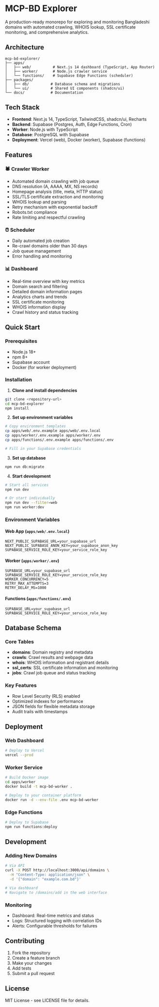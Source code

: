 # MCP-BD Explorer

A production-ready monorepo for exploring and monitoring Bangladeshi domains with automated crawling, WHOIS lookup, SSL certificate monitoring, and comprehensive analytics.

## Architecture

```
mcp-bd-explorer/
├── apps/
│   ├── web/          # Next.js 14 dashboard (TypeScript, App Router)
│   ├── worker/       # Node.js crawler service
│   └── functions/    # Supabase Edge Functions (scheduler)
├── packages/
│   ├── db/          # Database schema and migrations
│   └── ui/          # Shared UI components (shadcn/ui)
└── docs/            # Documentation
```

## Tech Stack

- **Frontend**: Next.js 14, TypeScript, TailwindCSS, shadcn/ui, Recharts
- **Backend**: Supabase (Postgres, Auth, Edge Functions, Cron)
- **Worker**: Node.js with TypeScript
- **Database**: PostgreSQL with Supabase
- **Deployment**: Vercel (web), Docker (worker), Supabase (functions)

## Features

### 🕷️ Crawler Worker
- Automated domain crawling with job queue
- DNS resolution (A, AAAA, MX, NS records)
- Homepage analysis (title, meta, HTTP status)
- SSL/TLS certificate extraction and monitoring
- WHOIS lookup and parsing
- Retry mechanism with exponential backoff
- Robots.txt compliance
- Rate limiting and respectful crawling

### ⏰ Scheduler
- Daily automated job creation
- Re-crawl domains older than 30 days
- Job queue management
- Error handling and monitoring

### 📊 Dashboard
- Real-time overview with key metrics
- Domain search and filtering
- Detailed domain information pages
- Analytics charts and trends
- SSL certificate monitoring
- WHOIS information display
- Crawl history and status tracking

## Quick Start

### Prerequisites
- Node.js 18+
- npm 8+
- Supabase account
- Docker (for worker deployment)

### Installation

1. **Clone and install dependencies**
```bash
git clone <repository-url>
cd mcp-bd-explorer
npm install
```

2. **Set up environment variables**
```bash
# Copy environment templates
cp apps/web/.env.example apps/web/.env.local
cp apps/worker/.env.example apps/worker/.env
cp apps/functions/.env.example apps/functions/.env

# Fill in your Supabase credentials
```

3. **Set up database**
```bash
npm run db:migrate
```

4. **Start development**
```bash
# Start all services
npm run dev

# Or start individually
npm run dev --filter=web
npm run worker:dev
```

### Environment Variables

#### Web App (`apps/web/.env.local`)
```env
NEXT_PUBLIC_SUPABASE_URL=your_supabase_url
NEXT_PUBLIC_SUPABASE_ANON_KEY=your_supabase_anon_key
SUPABASE_SERVICE_ROLE_KEY=your_service_role_key
```

#### Worker (`apps/worker/.env`)
```env
SUPABASE_URL=your_supabase_url
SUPABASE_SERVICE_ROLE_KEY=your_service_role_key
WORKER_CONCURRENCY=5
RETRY_MAX_ATTEMPTS=3
RETRY_DELAY_MS=1000
```

#### Functions (`apps/functions/.env`)
```env
SUPABASE_URL=your_supabase_url
SUPABASE_SERVICE_ROLE_KEY=your_service_role_key
```

## Database Schema

### Core Tables
- **domains**: Domain registry and metadata
- **crawls**: Crawl results and webpage data
- **whois**: WHOIS information and registrant details
- **ssl_certs**: SSL certificate information and monitoring
- **jobs**: Crawl job queue and status tracking

### Key Features
- Row Level Security (RLS) enabled
- Optimized indexes for performance
- JSON fields for flexible metadata storage
- Audit trails with timestamps

## Deployment

### Web Dashboard
```bash
# Deploy to Vercel
vercel --prod
```

### Worker Service
```bash
# Build Docker image
cd apps/worker
docker build -t mcp-bd-worker .

# Deploy to your container platform
docker run -d --env-file .env mcp-bd-worker
```

### Edge Functions
```bash
# Deploy to Supabase
npm run functions:deploy
```

## Development

### Adding New Domains
```bash
# Via API
curl -X POST http://localhost:3000/api/domains \
  -H "Content-Type: application/json" \
  -d '{"domain": "example.com.bd"}'

# Via dashboard
# Navigate to /domains/add in the web interface
```

### Monitoring
- Dashboard: Real-time metrics and status
- Logs: Structured logging with correlation IDs
- Alerts: Configurable thresholds for failures

## Contributing

1. Fork the repository
2. Create a feature branch
3. Make your changes
4. Add tests
5. Submit a pull request

## License

MIT License - see LICENSE file for details.